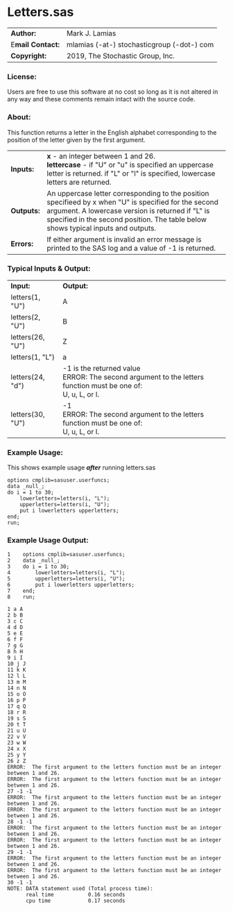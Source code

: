 ﻿# Letters.sas
|  |  |
|--|--|
|**Author:**  |Mark J. Lamias  |
|E**mail Contact:**  |mlamias (-at-) stochasticgroup (-dot-) com  |
|**Copyright:**  |2019, The Stochastic Group, Inc.  |

### License:  
Users are free to use this software at no cost so long as it is not altered in any way and these comments remain intact with the source code.

### About:  
This function returns a letter in the English alphabet corresponding to the position of the letter given by the first argument.

<table>
<tr>
<td><b>Inputs:</b></td><td><b>x</b> - an integer between 1 and 26.<br><b>lettercase</b> - if "U" or "u" is specified an uppercase letter is returned.  if "L" or "l" is specified, lowercase letters are returned. </td>
</tr>
<tr>
<td><b>Outputs:</b></td><td>An uppercase letter corresponding to the position specifieed by x when "U" is specified for the second argument.  A lowercase version is returned if "L" is specified in the second position.  The table below shows typical inputs and outputs. </td>
</tr>
<tr>
<td><b>Errors:</b></td><td>If either argument is invalid an error message is printed to the SAS log and a value of -1 is returned.</td>
</tr>
</table>




### Typical Inputs & Output:  
<table>
<tr>
<td><b>Input:</b></td>
<td><b>Output:</b></td>
</tr>
<tr>
<td>letters(1, "U") </td>
<td>A</td>
</tr>
<tr>
<td>letters(2, "U") </td>
<td>B</td>
</tr>
<tr>
<td>letters(26, "U")</td>
<td>Z</td>
</tr>
<tr>
<td>letters(1, "L")</td>
<td>a</td>
</tr>
<tr>
<td>letters(24, "d")</td>
<td>-1 is the returned value<br/>ERROR: The second argument to the letters function must be one of:<br> U, u, L, or l.</td>
</tr>
<tr>
<td>letters(30, "U")</td>
<td>-1<br/>ERROR: The second argument to the letters function must be one of:<br/> U, u, L, or l. </td>
</tr>
</table>

### Example Usage:
This shows example usage ***after*** running letters.sas

    options cmplib=sasuser.userfuncs;
    data _null_;
    do i = 1 to 30;
    	lowerletters=letters(i, "L");
    	upperletters=letters(i, "U");
    	put i lowerletters upperletters;
    end;
    run;

### Example Usage Output:

    1    options cmplib=sasuser.userfuncs;
    2    data _null_;
    3    do i = 1 to 30;
    4        lowerletters=letters(i, "L");
    5        upperletters=letters(i, "U");
    6        put i lowerletters upperletters;
    7    end;
    8    run;
    
    1 a A
    2 b B
    3 c C
    4 d D
    5 e E
    6 f F
    7 g G
    8 h H
    9 i I
    10 j J
    11 k K
    12 l L
    13 m M
    14 n N
    15 o O
    16 p P
    17 q Q
    18 r R
    19 s S
    20 t T
    21 u U
    22 v V
    23 w W
    24 x X
    25 y Y
    26 z Z
    ERROR:  The first argument to the letters function must be an integer between 1 and 26.
    ERROR:  The first argument to the letters function must be an integer between 1 and 26.
    27 -1 -1
    ERROR:  The first argument to the letters function must be an integer between 1 and 26.
    ERROR:  The first argument to the letters function must be an integer between 1 and 26.
    28 -1 -1
    ERROR:  The first argument to the letters function must be an integer between 1 and 26.
    ERROR:  The first argument to the letters function must be an integer between 1 and 26.
    29 -1 -1
    ERROR:  The first argument to the letters function must be an integer between 1 and 26.
    ERROR:  The first argument to the letters function must be an integer between 1 and 26.
    30 -1 -1
    NOTE: DATA statement used (Total process time):
          real time           0.16 seconds
          cpu time            0.17 seconds


			  		
				


